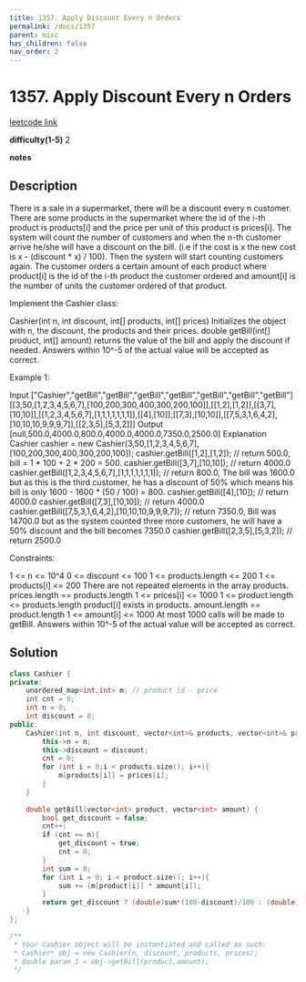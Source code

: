 ```yaml
---
title: 1357. Apply Discount Every n Orders
permalink: /docs/1357
parent: misc
has_children: false
nav_order: 2
---
```

# 1357. Apply Discount Every n Orders
[leetcode link](https://leetcode.com/problems/apply-discount-every-n-orders/)

**difficulty(1-5)** 
2

**notes** 


## Description
There is a sale in a supermarket, there will be a discount every n customer.
There are some products in the supermarket where the id of the i-th product is products[i] and the price per unit of this product is prices[i].
The system will count the number of customers and when the n-th customer arrive he/she will have a discount on the bill. (i.e if the cost is x the new cost is x - (discount * x) / 100). Then the system will start counting customers again.
The customer orders a certain amount of each product where product[i] is the id of the i-th product the customer ordered and amount[i] is the number of units the customer ordered of that product.

Implement the Cashier class:

Cashier(int n, int discount, int[] products, int[] prices) Initializes the object with n, the discount, the products and their prices.
double getBill(int[] product, int[] amount) returns the value of the bill and apply the discount if needed. Answers within 10^-5 of the actual value will be accepted as correct.
 

Example 1:

Input
["Cashier","getBill","getBill","getBill","getBill","getBill","getBill","getBill"]
[[3,50,[1,2,3,4,5,6,7],[100,200,300,400,300,200,100]],[[1,2],[1,2]],[[3,7],[10,10]],[[1,2,3,4,5,6,7],[1,1,1,1,1,1,1]],[[4],[10]],[[7,3],[10,10]],[[7,5,3,1,6,4,2],[10,10,10,9,9,9,7]],[[2,3,5],[5,3,2]]]
Output
[null,500.0,4000.0,800.0,4000.0,4000.0,7350.0,2500.0]
Explanation
Cashier cashier = new Cashier(3,50,[1,2,3,4,5,6,7],[100,200,300,400,300,200,100]);
cashier.getBill([1,2],[1,2]);                        // return 500.0, bill = 1 * 100 + 2 * 200 = 500.
cashier.getBill([3,7],[10,10]);                      // return 4000.0
cashier.getBill([1,2,3,4,5,6,7],[1,1,1,1,1,1,1]);    // return 800.0, The bill was 1600.0 but as this is the third customer, he has a discount of 50% which means his bill is only 1600 - 1600 * (50 / 100) = 800.
cashier.getBill([4],[10]);                           // return 4000.0
cashier.getBill([7,3],[10,10]);                      // return 4000.0
cashier.getBill([7,5,3,1,6,4,2],[10,10,10,9,9,9,7]); // return 7350.0, Bill was 14700.0 but as the system counted three more customers, he will have a 50% discount and the bill becomes 7350.0
cashier.getBill([2,3,5],[5,3,2]);                    // return 2500.0
 

Constraints:

1 <= n <= 10^4
0 <= discount <= 100
1 <= products.length <= 200
1 <= products[i] <= 200
There are not repeated elements in the array products.
prices.length == products.length
1 <= prices[i] <= 1000
1 <= product.length <= products.length
product[i] exists in products.
amount.length == product.length
1 <= amount[i] <= 1000
At most 1000 calls will be made to getBill.
Answers within 10^-5 of the actual value will be accepted as correct.
## Solution
```c++
class Cashier {
private:
    unordered_map<int,int> m; // product id - price
    int cnt = 0;
    int n = 0;
    int discount = 0;
public:
    Cashier(int n, int discount, vector<int>& products, vector<int>& prices) {
        this->n = n;
        this->discount = discount;
        cnt = 0;
        for (int i = 0;i < products.size(); i++){
            m[products[i]] = prices[i];
        }
    }
    
    double getBill(vector<int> product, vector<int> amount) {
        bool get_discount = false;
        cnt++;
        if (cnt == n){
            get_discount = true;
            cnt = 0;
        }
        int sum = 0;
        for (int i = 0; i < product.size(); i++){
            sum += (m[product[i]] * amount[i]);            
        }
        return get_discount ? (double)sum*(100-discount)/100 : (double)sum;        
    }
};

/**
 * Your Cashier object will be instantiated and called as such:
 * Cashier* obj = new Cashier(n, discount, products, prices);
 * double param_1 = obj->getBill(product,amount);
 */
``` 

<!-- 
Default label
{: .label }

Blue label
{: .label .label-blue }

Stable
{: .label .label-green }

New release
{: .label .label-purple }

Coming soon
{: .label .label-yellow }

Deprecated
{: .label .label-red } -->
